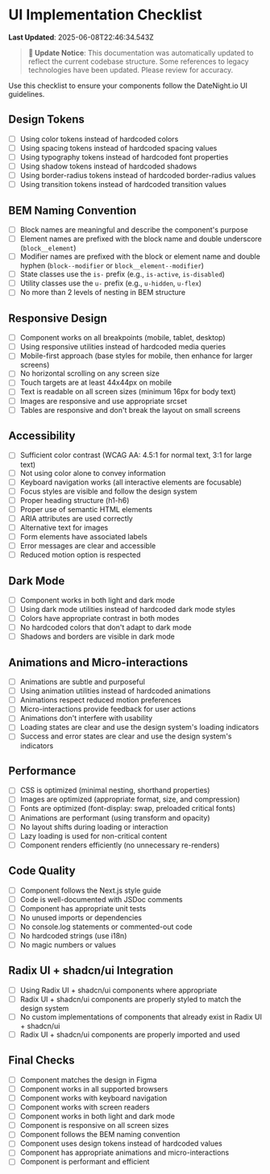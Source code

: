 # UI Implementation Checklist

**Last Updated**: 2025-06-08T22:46:34.543Z

> **📝 Update Notice**: This documentation was automatically updated to reflect the current codebase structure. Some references to legacy technologies have been updated. Please review for accuracy.


Use this checklist to ensure your components follow the DateNight.io UI guidelines.

## Design Tokens

- [ ] Using color tokens instead of hardcoded colors
- [ ] Using spacing tokens instead of hardcoded spacing values
- [ ] Using typography tokens instead of hardcoded font properties
- [ ] Using shadow tokens instead of hardcoded shadows
- [ ] Using border-radius tokens instead of hardcoded border-radius values
- [ ] Using transition tokens instead of hardcoded transition values

## BEM Naming Convention

- [ ] Block names are meaningful and describe the component's purpose
- [ ] Element names are prefixed with the block name and double underscore (`block__element`)
- [ ] Modifier names are prefixed with the block or element name and double hyphen (`block--modifier` or `block__element--modifier`)
- [ ] State classes use the `is-` prefix (e.g., `is-active`, `is-disabled`)
- [ ] Utility classes use the `u-` prefix (e.g., `u-hidden`, `u-flex`)
- [ ] No more than 2 levels of nesting in BEM structure

## Responsive Design

- [ ] Component works on all breakpoints (mobile, tablet, desktop)
- [ ] Using responsive utilities instead of hardcoded media queries
- [ ] Mobile-first approach (base styles for mobile, then enhance for larger screens)
- [ ] No horizontal scrolling on any screen size
- [ ] Touch targets are at least 44x44px on mobile
- [ ] Text is readable on all screen sizes (minimum 16px for body text)
- [ ] Images are responsive and use appropriate srcset
- [ ] Tables are responsive and don't break the layout on small screens

## Accessibility

- [ ] Sufficient color contrast (WCAG AA: 4.5:1 for normal text, 3:1 for large text)
- [ ] Not using color alone to convey information
- [ ] Keyboard navigation works (all interactive elements are focusable)
- [ ] Focus styles are visible and follow the design system
- [ ] Proper heading structure (h1-h6)
- [ ] Proper use of semantic HTML elements
- [ ] ARIA attributes are used correctly
- [ ] Alternative text for images
- [ ] Form elements have associated labels
- [ ] Error messages are clear and accessible
- [ ] Reduced motion option is respected

## Dark Mode

- [ ] Component works in both light and dark mode
- [ ] Using dark mode utilities instead of hardcoded dark mode styles
- [ ] Colors have appropriate contrast in both modes
- [ ] No hardcoded colors that don't adapt to dark mode
- [ ] Shadows and borders are visible in dark mode

## Animations and Micro-interactions

- [ ] Animations are subtle and purposeful
- [ ] Using animation utilities instead of hardcoded animations
- [ ] Animations respect reduced motion preferences
- [ ] Micro-interactions provide feedback for user actions
- [ ] Animations don't interfere with usability
- [ ] Loading states are clear and use the design system's loading indicators
- [ ] Success and error states are clear and use the design system's indicators

## Performance

- [ ] CSS is optimized (minimal nesting, shorthand properties)
- [ ] Images are optimized (appropriate format, size, and compression)
- [ ] Fonts are optimized (font-display: swap, preloaded critical fonts)
- [ ] Animations are performant (using transform and opacity)
- [ ] No layout shifts during loading or interaction
- [ ] Lazy loading is used for non-critical content
- [ ] Component renders efficiently (no unnecessary re-renders)

## Code Quality

- [ ] Component follows the Next.js style guide
- [ ] Code is well-documented with JSDoc comments
- [ ] Component has appropriate unit tests
- [ ] No unused imports or dependencies
- [ ] No console.log statements or commented-out code
- [ ] No hardcoded strings (use i18n)
- [ ] No magic numbers or values

## Radix UI + shadcn/ui Integration

- [ ] Using Radix UI + shadcn/ui components where appropriate
- [ ] Radix UI + shadcn/ui components are properly styled to match the design system
- [ ] No custom implementations of components that already exist in Radix UI + shadcn/ui
- [ ] Radix UI + shadcn/ui components are properly imported and used

## Final Checks

- [ ] Component matches the design in Figma
- [ ] Component works in all supported browsers
- [ ] Component works with keyboard navigation
- [ ] Component works with screen readers
- [ ] Component works in both light and dark mode
- [ ] Component is responsive on all screen sizes
- [ ] Component follows the BEM naming convention
- [ ] Component uses design tokens instead of hardcoded values
- [ ] Component has appropriate animations and micro-interactions
- [ ] Component is performant and efficient
